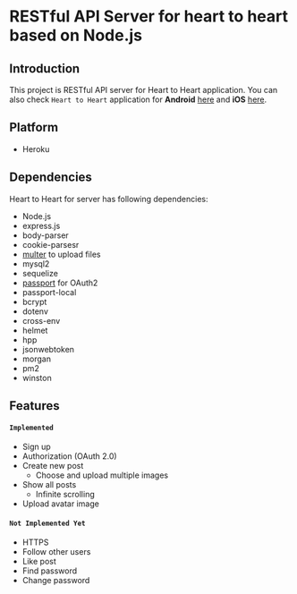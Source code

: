 # RESTful API Server for heart to heart based on Node.js

## Introduction 
This project is RESTful API server for Heart to Heart application. You can also check `Heart to Heart` application for **Android** [here](https://github.com/yologger/heart_to_heart_android) and **iOS** [here](https://github.com/yologger/heart_to_heart_ios).


## Platform
* Heroku 

## Dependencies
Heart to Heart for server has following dependencies:
* Node.js
* express.js
* body-parser
* cookie-parsesr
* [multer](https://github.com/expressjs/multer) to upload files
* mysql2
* sequelize
* [passport](https://github.com/jaredhanson/passport) for OAuth2
* passport-local
* bcrypt
* dotenv
* cross-env
* helmet
* hpp
* jsonwebtoken
* morgan
* pm2
* winston

## Features
#### `Implemented`
* Sign up
* Authorization (OAuth 2.0)
* Create new post
	- Choose and upload multiple images 
* Show all posts
    - Infinite scrolling
* Upload avatar image

#### `Not Implemented Yet`
* HTTPS
* Follow other users
* Like post
* Find password
* Change password